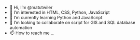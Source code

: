 - 👋 Hi, I’m @matutwiler
- 👀 I’m interested in HTML, CSS, Python, JavaScript
- 🌱 I’m currently learning Python and JavaScript
- 💞️ I’m looking to collaborate on script for GIS and SQL database automation
- 📫 How to reach me ...

<!---
matutwiler/matutwiler is a ✨ special ✨ repository because its `README.md` (this file) appears on your GitHub profile.
You can click the Preview link to take a look at your changes.
--->
